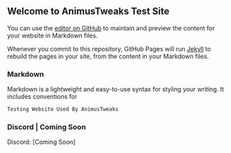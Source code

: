 ## Welcome to AnimusTweaks Test Site

You can use the [editor on GitHub](https://github.com/animus-tweaks/animus-tweaks.github.io/edit/main/index.md) to maintain and preview the content for your website in Markdown files.

Whenever you commit to this repository, GitHub Pages will run [Jekyll](https://jekyllrb.com/) to rebuild the pages in your site, from the content in your Markdown files.

### Markdown

Markdown is a lightweight and easy-to-use syntax for styling your writing. It includes conventions for

```markdown
Testing Website Used By AnimusTweaks
```

### Discord | Coming Soon

Discord: [Coming Soon]
